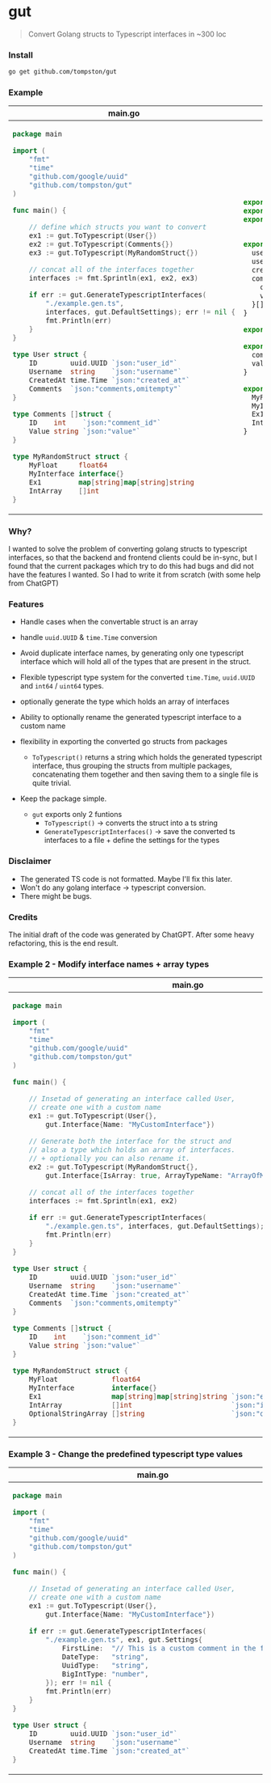 # gut

> Convert Golang structs to Typescript interfaces in ~300 loc

### Install

```bash
go get github.com/tompston/gut
```

### Example

<table>
<thead><tr><th>main.go</th><th>example.gen.ts</th></tr></thead>
<tbody>
<tr><td>

```go
package main

import (
	"fmt"
	"time"
	"github.com/google/uuid"
	"github.com/tompston/gut"
)

func main() {

	// define which structs you want to convert
	ex1 := gut.ToTypescript(User{})
	ex2 := gut.ToTypescript(Comments{})
	ex3 := gut.ToTypescript(MyRandomStruct{})

	// concat all of the interfaces together
	interfaces := fmt.Sprintln(ex1, ex2, ex3)

	if err := gut.GenerateTypescriptInterfaces(
		"./example.gen.ts",
		interfaces, gut.DefaultSettings); err != nil {
		fmt.Println(err)
	}
}

type User struct {
	ID        uuid.UUID `json:"user_id"`
	Username  string    `json:"username"`
	CreatedAt time.Time `json:"created_at"`
	Comments  `json:"comments,omitempty"`
}

type Comments []struct {
	ID    int    `json:"comment_id"`
	Value string `json:"value"`
}

type MyRandomStruct struct {
	MyFloat     float64
	MyInterface interface{}
	Ex1         map[string]map[string]string
	IntArray    []int
}
```

</td><td>

```ts
export type UuidType = string
export type BigIntType = BigInt
export type DateType = Date


export interface User {
  user_id: UuidType
  username: string
  created_at: DateType
  comments?: {
    comment_id: number
    value: string
  }[]
}

export type CommentsArray = Comments[]

export interface Comments {
  comment_id: number
  value: string
}

export interface MyRandomStruct {
  MyFloat: number
  MyInterface: any
  Ex1: { [key: string]: { [key: string]: string } }
  IntArray: number[]
}
```

</td></tr>
</tbody></table>

### Why?

I wanted to solve the problem of converting golang structs to typescript interfaces, so that the backend and frontend clients could be in-sync, but I found that the current packages which try to do this had bugs and did not have the features I wanted. So I had to write it from scratch (with some help from ChatGPT)

### Features

  - Handle cases when the convertable struct is an array
  - handle `uuid.UUID` & `time.Time` conversion
  - Avoid duplicate interface names, by generating only one typescript interface which will hold all of the types that are present in the struct.
  
  - Flexible typescript type system for the converted `time.Time`, `uuid.UUID` and `int64` / `uint64` types.
  - optionally generate the type which holds an array of interfaces
  - Ability to optionally rename the generated typescript interface to a custom name
  - flexibility in exporting the converted go structs from packages  
      - `ToTypescript()` returns a string which holds the generated typescript interface, thus grouping the structs from multiple packages, concatenating them together and then saving them to a single file is quite trivial.
  - Keep the package simple.
    - `gut` exports only 2 funtions
      - `ToTypescript()` -> converts the struct into a ts string
      - `GenerateTypescriptInterfaces()` -> save the converted ts interfaces to a file + define the settings for the types

### Disclaimer

- The generated TS code is not formatted. Maybe I'll fix this later.
- Won't do any golang interface -> typescript conversion.
- There might be bugs.

### Credits

The initial draft of the code was generated by ChatGPT. After some heavy refactoring, this is the end result.

### Example 2 - Modify interface names + array types

<table>
<thead><tr><th>main.go</th><th>example.gen.ts</th></tr></thead>
<tbody>
<tr><td>

```go
package main

import (
	"fmt"
	"time"
	"github.com/google/uuid"
	"github.com/tompston/gut"
)

func main() {

	// Insetad of generating an interface called User,
	// create one with a custom name
	ex1 := gut.ToTypescript(User{},
		gut.Interface{Name: "MyCustomInterface"})

	// Generate both the interface for the struct and
	// also a type which holds an array of interfaces.
	// + optionally you can also rename it.
	ex2 := gut.ToTypescript(MyRandomStruct{},
		gut.Interface{IsArray: true, ArrayTypeName: "ArrayOfMyRandomStructs"})

	// concat all of the interfaces together
	interfaces := fmt.Sprintln(ex1, ex2)

	if err := gut.GenerateTypescriptInterfaces(
		"./example.gen.ts", interfaces, gut.DefaultSettings); err != nil {
		fmt.Println(err)
	}
}

type User struct {
	ID        uuid.UUID `json:"user_id"`
	Username  string    `json:"username"`
	CreatedAt time.Time `json:"created_at"`
	Comments  `json:"comments,omitempty"`
}

type Comments []struct {
	ID    int    `json:"comment_id"`
	Value string `json:"value"`
}

type MyRandomStruct struct {
	MyFloat             float64
	MyInterface         interface{}
	Ex1                 map[string]map[string]string `json:"ex_1"`
	IntArray            []int                        `json:"int_array"`
	OptionalStringArray []string                     `json:"opt_str_array,omitempty"`
}
```

</td><td>

```ts
export type UuidType = string
export type BigIntType = BigInt
export type DateType = Date


export interface MyCustomInterface {
  user_id: UuidType
  username: string
  created_at: DateType
  comments?: {
    comment_id: number
    value: string
  }[]
}

export type ArrayOfMyRandomStructs = MyRandomStruct[]

export interface MyRandomStruct {
  MyFloat: number
  MyInterface: any
  ex_1: { [key: string]: { [key: string]: string } }
  int_array: number[]
  opt_str_array?: string[]
}
```

</td></tr>
</tbody></table>

### Example 3 - Change the predefined typescript type values

<table>
<thead><tr><th>main.go</th><th>example.gen.ts</th></tr></thead>
<tbody>
<tr><td>

```go
package main

import (
	"fmt"
	"time"
	"github.com/google/uuid"
	"github.com/tompston/gut"
)

func main() {

	// Insetad of generating an interface called User,
	// create one with a custom name
	ex1 := gut.ToTypescript(User{},
		gut.Interface{Name: "MyCustomInterface"})

	if err := gut.GenerateTypescriptInterfaces(
		"./example.gen.ts", ex1, gut.Settings{
			FirstLine:  "// This is a custom comment in the file\n",
			DateType:   "string",
			UuidType:   "string",
			BigIntType: "number",
		}); err != nil {
		fmt.Println(err)
	}
}

type User struct {
	ID        uuid.UUID `json:"user_id"`
	Username  string    `json:"username"`
	CreatedAt time.Time `json:"created_at"`
}
```

</td><td>

```ts
// This is a custom comment in the file
export type UuidType = string
export type BigIntType = number
export type DateType = string


export interface MyCustomInterface {
  user_id: UuidType
  username: string
  created_at: DateType
}
```

</td></tr>
</tbody></table>



<!-- 

## Creating a package


go mod init github.com/tompston/gut


git add .
git commit -m "gut: first release"
git tag v0.0.2
git push origin v0.0.2


 -->